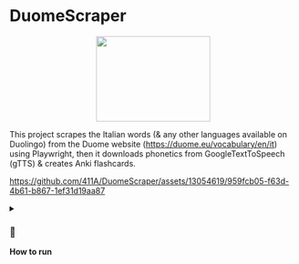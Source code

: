 # DuomeScraper
<center>
  <img src="https://i.postimg.cc/W14rPY3b/Duolingo-In-Love-With-Anki.png" width="200" height="150">
</center>

This project scrapes the Italian words (& any other languages available on Duolingo) from the Duome website (https://duome.eu/vocabulary/en/it) using Playwright, then it downloads phonetics from GoogleTextToSpeech (gTTS) & creates Anki flashcards.



https://github.com/411A/DuomeScraper/assets/13054619/959fcb05-f63d-4b61-b867-1ef31d19aa87

<details>
  <summary>
    <b><h3>🔰</h3>How to run</b>
  </summary>

  <ol start="0">
  <li>Download <code>main.py</code> &amp; <code>requirements.txt</code> and put them inside a folder</li>
  <li>Create a virtual environment:
    <pre><code>python -m venv VEnv
    </code></pre>
  </li>
  <li>Activate virtual environment:
    <ul>
      <li>🪟 Windows CMD:
        <pre><code>VEnv\Scripts\activate
        </code></pre>
      </li>
      <li>🐧 Linux:
        <pre><code>source VEnv/bin/activate
        </code></pre>
      </li>
    </ul>
  </li>
  <li>Install dependencies:
    <pre><code>pip install -r requirements.txt
    </code></pre>
  </li>
  <li>Install playwright (⚠️ code uses Microsoft Edge browser, you can change that to chromium if you don't want to download <code>msedge</code>):
    <pre><code>playwright install &amp;&amp; playwright install msedge
    </code></pre>
  </li>
  <li>Read the code, you may need to personalize some variables, then run the <code>main.py</code> & wait to get the final <code>.apkg</code> file</li>
  <li>
    Open Anki application...<br>
    On Android: From top-right, click on <b>⋮</b> and select <b>Import</b> ➡️ <b>Deck package (.apkg)</b><br>
    On Desktop: <b>File</b> ➡️ <b>Import...</b> ➡️ Choose .apkg file
  </li>
</ol>

</details>

